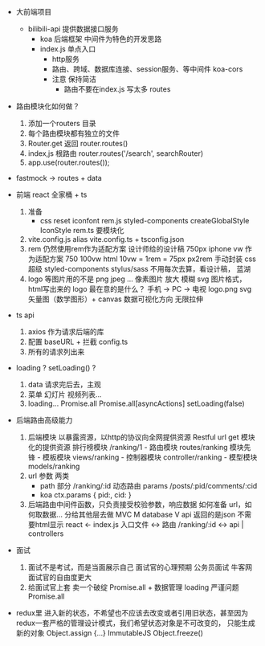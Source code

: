 - 大前端项目
    - bilibili-api 提供数据接口服务
        - koa 后端框架
            中间件为特色的开发思路
        - index.js 单点入口
            - http服务
            - 路由、跨域、数据库连接、session服务、等中间件
                koa-cors
            - 注意 保持简洁
                - 路由不要在index.js 写太多
                    routes

- 路由模块化如何做？
    1. 添加一个routers 目录
    2. 每个路由模块都有独立的文件
    3. Router.get  返回 router.routes()
    4. index,js 根路由 router.routes('/search', searchRouter)
    5. app.use(router.routes());

- fastmock -> routes + data

- 前端 react 全家桶 + ts
    1. 准备
        - css reset  iconfont rem.js
            styled-components  createGlobalStyle  IconStyle
            rem.ts 要模块化
    2. vite.config.js  alias
        vite.config.ts + tsconfig.json
    3. rem 仍然使用rem作为适配方案
        设计师给的设计稿 750px  iphone
        vw 作为适配方案  750  100vw  html 10vw = 1rem = 75px
        px2rem  手动封装  css 超级 styled-components  stylus/sass
        不用每次去算，看设计稿， 蓝湖
    4. logo 等图片用的不是 png jpeg ...  像素图片  放大 模糊
        svg 图片格式，html写出来的
        logo 最在意的是什么？
        手机 -> PC -> 电视    logo.png
        svg 矢量图（数学图形）+ canvas  数据可视化方向
            无限拉伸

- ts api   
    1. axios 作为请求后端的库
    2. 配置 baseURL + 拦截
        config.ts
    3. 所有的请求列出来

- loading ? setLoading() ?
    1. data 请求完后去，主观
    2. 菜单  幻灯片  视频列表...
    3. loading...
    Promise.all    Promise.all[asyncActions]  setLoading(false)

- 后端路由高级能力
    1. 后端模块
        以暴露资源，以http的协议向全网提供资源
        Restful  url  get
        模块化的提供资源
        排行榜模块  /ranking/1
            - 路由模块 routes/ranking 模块先锋
            - 模板模块 views/ranking
            - 控制器模块 controller/ranking
            - 模型模块 models/ranking
    2. url 参数  两类
        - path 部分  /ranking/:id 动态路由 params
            /posts/:pid/comments/:cid
        - koa  ctx.params  { pid:, cid: }
    3. 后端路由中间件函数，只负责接受校验参数，响应数据
        如何准备 url，如何取数据... 分给其他层去做
        MVC    M database  V api 返回的是json 不需要html显示
        react <- index.js 入口文件 <-> 路由 /ranking/:id <-> api | controllers

- 面试
    1. 面试不是考试，而是当面展示自己
        面试官的心理预期  公务员面试  牛客网
        面试官的自由度更大
    2. 给面试官上套
        卖一个破绽  Promise.all + 数据管理  loading 严谨问题
        Promise.all

- redux里 进入新的状态，不希望也不应该去改变或者引用旧状态，甚至因为redux一套严格的管理设计模式，我们希望状态对象是不可改变的，
    只能生成新的对象 Object.assign  {...} ImmutableJS  Object.freeze()